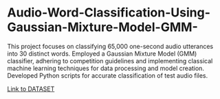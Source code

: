 # Audio-Word-Classification-Using-Gaussian-Mixture-Model-GMM-
This project focuses on classifying 65,000 one-second audio utterances into 30 distinct words. Employed a Gaussian Mixture Model (GMM) classifier, adhering to competition guidelines and implementing classical machine learning techniques for data processing and model creation. Developed Python scripts for accurate classification of test audio files.

[Link to DATASET ](https://drive.google.com/drive/folders/1A6vjGmKw6bU1KUHU3oA6b-gbkBjh5GGH)
